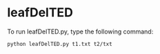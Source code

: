 # leafDelTED

To run leafDelTED.py, type the following command:
```
python leafDelTED.py t1.txt t2/txt
```

